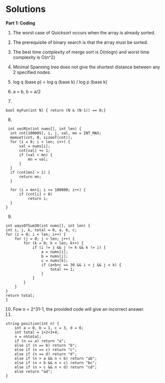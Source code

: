 
# Solutions
**Part 1: Coding**
1. The worst case of Quicksort occurs when the array is already sorted.
2. The prerequisite of binary search is that the array must be sorted.
3. The best time complexity of merge sort is O(nlogn) and worst time complexity is O(n^2)
4. Minimal Spanning tree does not give the shortest distance between any 2 specified nodes.
5. log q (base p) = log q (base k) / log p (base k)
6. a = b, b = a/2
  
7.
```
bool myFun(int N) { return (N & (N-1)) == 0;}
```

8.
```
 int secMin(int nums[], int len) {
  int cnt[100005], i, j, val, mn = INT_MAX;
  memset(cnt, 0, sizeof(cnt));
  for (i = 0; i < len; i++) {
      val = nums[i];
      cnt[val] += 1;
      if (val < mn) {
          mn = val;
      }
  }
  if (cnt[mn] > 1) {
      return mn;
  }

  for (i = mn+1; i <= 100000; i++) {
      if (cnt[i] > 0)
          return i;
  }
}
```
9.
  ```
 int waysOfSum30(int nums[], int len) {
  int i, j, k, total = 0, a, b, c;
  for (i = 0; i < len; i++) {
      for (j = 0; j < len; j++) {
          for (k = 0; k < len; k++) {
              if (i != j && j != k && k != i) {
                  a = nums[i];
                  b = nums[j];
                  c = nums[k];
                  if (a+b+c == 30 && i < j && j < k) {
                      total += 1;
                  }
              }
          }
      }
  }
  return total;
}
 ```
10. Fow n = 2^31-1, the provided code will give an incorrect answer.
12.
```
string position(int n) {
    int a = 0, b = 1, c = 3, d = 6;
    int total = 1+2+3+4;
    n = n%total;
    if (n == a) return "a";
    else if (n == b) return "b";
    else if (n == c) return "c";
    else if (n == d) return "d";
    else if (n > a && n < b) return "ab";
    else if (n > b && n < c) return "bc";
    else if (n > c && n < d) return "cd";
    else return "ad";
}
```




